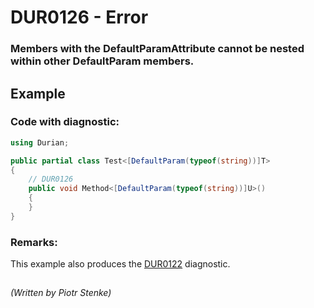 # DUR0126 - Error
### Members with the DefaultParamAttribute cannot be nested within other DefaultParam members.

## Example

### Code with diagnostic:
```csharp
using Durian;

public partial class Test<[DefaultParam(typeof(string))]T>
{
	// DUR0126
	public void Method<[DefaultParam(typeof(string))]U>()
	{
	}
}

```

### Remarks:
This example also produces the [DUR0122](https://github.com/piotrstenke/Durian/blob/master/docs/Core/DUR0122.md) diagnostic.

##

*\(Written by Piotr Stenke\)*